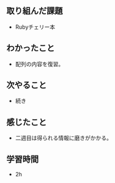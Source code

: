 ## 取り組んだ課題
- Rubyチェリー本

## わかったこと
- 配列の内容を復習。

## 次やること
- 続き

## 感じたこと
- 二週目は得られる情報に磨きがかかる。

## 学習時間
- 2h
  
